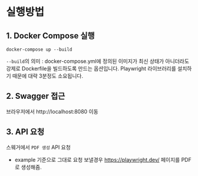 
# 실행방법

## 1. Docker Compose 실행
```
docker-compose up --build
```
`--build`의 의미 : docker-compose.yml에 정의된 이미지가 최신 상태가 아니더라도 강제로 Dockerfile을 빌드하도록 만드는 옵션입니다.
Playwright 라이브러리를 설치하기 때문에 대략 3분정도 소요됩니다.

## 2. Swagger 접근
브라우저에서 http://localhost:8080 이동

## 3. API 요청
스웨거에서 `PDF 생성` API 요청
- example 기준으로 그대로 요청 보낼경우 https://playwright.dev/ 페이지를 PDF로 생성해줌.